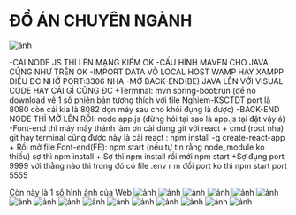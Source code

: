 # ĐỒ ÁN CHUYÊN NGÀNH
![ảnh](https://user-images.githubusercontent.com/72342095/121805742-a1f00100-cc76-11eb-8b7e-8e4ba7d7c4ac.png)

-CÀI NODE JS THÌ LÊN MẠNG KIẾM OK
-CẤU HÌNH MAVEN CHO JAVA CŨNG NHƯ TRÊN OK
-IMPORT DATA VÔ LOCAL HOST WAMP HAY XAMPP ĐIỀU ĐC NHỚ PORT:3306 NHA 
-MỞ BACK-END(BE) JAVA LÊN VỚI VISUAL CODE HAY CÁI GÌ CŨNG ĐC
  +Terminal: mvn spring-boot:run
  (để nó download về 1 số phiên bản tương thích với file Nghiem-KSCTDT port là 8080 còn cái kia là 8082 dọn máy sau cho khỏi đụng là được)
-BACK-END NODE THÌ MỞ LÊN RỒI:   node app.js (đừng hỏi tại sao là app.js tại đặt vậy á)
-Font-end thì máy mấy thánh làm ơn cài dùng git với react
    + cmd (root nha) git hay terminal cũng được này là cài react : npm install -g create-react-app 
    + Rồi mở file Font-end(FE): npm start (nếu tự tin rằng node_module ko thiếu) sợ thì npm install
    + Sợ thì npm install rồi mới npm start
    +Sợ đụng port 9999 với thằng nào thì  trong đó có file .env r m đổi port ko thì npm start port 5555
    
    
Còn này là 1 số hình ảnh của Web
![ảnh](https://user-images.githubusercontent.com/72342095/121805761-bfbd6600-cc76-11eb-952d-1579bc2f2f52.png)
![ảnh](https://user-images.githubusercontent.com/72342095/121805768-c9df6480-cc76-11eb-8cb2-7aea563faa16.png)
![ảnh](https://user-images.githubusercontent.com/72342095/121805788-d95ead80-cc76-11eb-8662-c71d779419bf.png)
![ảnh](https://user-images.githubusercontent.com/72342095/121805981-f5af1a00-cc77-11eb-8811-63d7c5b438f0.png)
![ảnh](https://user-images.githubusercontent.com/72342095/121805988-ffd11880-cc77-11eb-815a-805152532f64.png)
![ảnh](https://user-images.githubusercontent.com/72342095/121805999-17a89c80-cc78-11eb-94d0-8bab1e4e802b.png)
![ảnh](https://user-images.githubusercontent.com/72342095/121805996-111a2500-cc78-11eb-87c9-44fc727c0b56.png)
![ảnh](https://user-images.githubusercontent.com/72342095/121806012-24c58b80-cc78-11eb-859c-c2877791a037.png)
![ảnh](https://user-images.githubusercontent.com/72342095/121806030-3870f200-cc78-11eb-8a6d-8981b2a80152.png)
![ảnh](https://user-images.githubusercontent.com/72342095/121806054-60f8ec00-cc78-11eb-8133-b80dd8f4155e.png)
![ảnh](https://user-images.githubusercontent.com/72342095/121806069-79690680-cc78-11eb-836e-03d2a5e80502.png)
![ảnh](https://user-images.githubusercontent.com/72342095/121806083-91408a80-cc78-11eb-97f5-8195e8f3ebd1.png)
![ảnh](https://user-images.githubusercontent.com/72342095/121805717-884eb980-cc76-11eb-8b11-867d8594cc54.png)
![ảnh](https://user-images.githubusercontent.com/72342095/121806424-06f92600-cc7a-11eb-8fa1-5f32fbf8bc67.png)
![ảnh](https://user-images.githubusercontent.com/72342095/121806561-8b4ba900-cc7a-11eb-9602-1878d701e9c9.png)
![ảnh](https://user-images.githubusercontent.com/72342095/121806587-a9190e00-cc7a-11eb-8fb9-d1cb6cd829d4.png)



